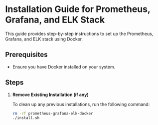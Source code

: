 # Installation Guide for Prometheus, Grafana, and ELK Stack

This guide provides step-by-step instructions to set up the Prometheus, Grafana, and ELK stack using Docker.

## Prerequisites

- Ensure you have Docker installed on your system.

## Steps

1. **Remove Existing Installation (if any)**

   To clean up any previous installations, run the following command:

   ```bash
   rm -rf prometheus-grafana-elk-docker
   ./install.sh
   ```

